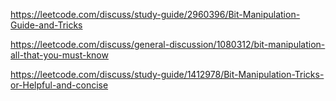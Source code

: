 https://leetcode.com/discuss/study-guide/2960396/Bit-Manipulation-Guide-and-Tricks


https://leetcode.com/discuss/general-discussion/1080312/bit-manipulation-all-that-you-must-know


https://leetcode.com/discuss/study-guide/1412978/Bit-Manipulation-Tricks-or-Helpful-and-concise